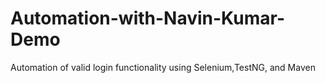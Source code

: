 # Automation-with-Navin-Kumar-Demo
Automation of valid login functionality using Selenium,TestNG, and Maven
